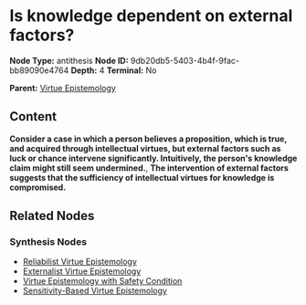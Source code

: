# Is knowledge dependent on external factors?

**Node Type:** antithesis
**Node ID:** 9db20db5-5403-4b4f-9fac-bb89090e4764
**Depth:** 4
**Terminal:** No

**Parent:** [Virtue Epistemology](virtue-epistemology-synthesis-38b45dc4-8141-4c28-99d4-9cb47d44ba2e.md)

## Content

**Consider a case in which a person believes a proposition, which is true, and acquired through intellectual virtues, but external factors such as luck or chance intervene significantly. Intuitively, the person's knowledge claim might still seem undermined.**, **The intervention of external factors suggests that the sufficiency of intellectual virtues for knowledge is compromised.**

## Related Nodes

### Synthesis Nodes

- [Reliabilist Virtue Epistemology](reliabilist-virtue-epistemology-synthesis-1779f138-9b7f-4b20-80cd-274f25c9e4f1.md)
- [Externalist Virtue Epistemology](externalist-virtue-epistemology-synthesis-6f91e1eb-3751-4923-8b04-f289c30211c8.md)
- [Virtue Epistemology with Safety Condition](virtue-epistemology-with-safety-condition-synthesis-7d57f8c9-025b-462a-b4d5-8a60f06e77b8.md)
- [Sensitivity-Based Virtue Epistemology](sensitivity-based-virtue-epistemology-synthesis-3096a9ea-6749-4a69-93d3-eda641ec0269.md)

